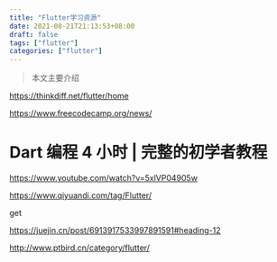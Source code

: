 ```yaml
---
title: "Flutter学习资源"
date: 2021-08-21T21:13:53+08:00
draft: false
tags: ["flutter"]
categories: ["flutter"]
---
```


> 本文主要介绍

<!--more-->



https://thinkdiff.net/flutter/home

https://www.freecodecamp.org/news/

# Dart 编程 4 小时 | 完整的初学者教程

https://www.youtube.com/watch?v=5xlVP04905w

https://www.qiyuandi.com/tag/Flutter/





get







https://juejin.cn/post/6913917533997891591#heading-12





http://www.ptbird.cn/category/flutter/